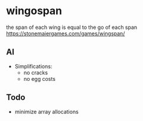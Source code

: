 # wingospan
the span of each wing is equal to the go of each span https://stonemaiergames.com/games/wingspan/

## AI

- Simplifications:
  - no cracks
  - no egg costs

## Todo

- minimize array allocations